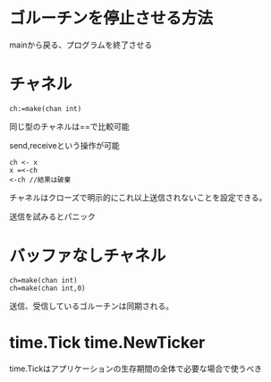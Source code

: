 # ゴルーチンを停止させる方法

mainから戻る、プログラムを終了させる

# チャネル

```
ch:=make(chan int)
```

同じ型のチャネルは==で比較可能

send,receiveという操作が可能

```
ch <- x
x =<-ch
<-ch //結果は破棄
```

チャネルはクローズで明示的にこれ以上送信されないことを設定できる。

送信を試みるとパニック

# バッファなしチャネル

```
ch=make(chan int)
ch=make(chan int,0)
```

送信、受信しているゴルーチンは同期される。

# time.Tick time.NewTicker

time.Tickはアプリケーションの生存期間の全体で必要な場合で使うべき
